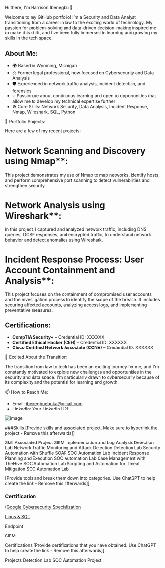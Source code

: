 Hi there, I'm Harrison Ibenegbu 👋

Welcome to my GitHub portfolio! I’m a Security and Data Analyst transitioning from a career in law to the exciting world of technology. My passion for problem-solving and data-driven decision-making inspired me to make this shift, and I’ve been fully immersed in learning and growing my skills in the tech space.

## About Me:

- 🌍 Based in Wyoming, Michigan
- ⚖️ Former legal professional, now focused on Cybersecurity and Data Analysis
- 🛡️ Experienced in network traffic analysis, incident detection, and forensics
- 💡 Passionate about continuous learning and open to opportunities that allow me to develop my technical expertise further
- ⚙️ Core Skills: Network Security, Data Analysis, Incident Response, Nmap, Wireshark, SQL, Python

🚀 Portfolio Projects:

Here are a few of my recent projects:


# Network Scanning and Discovery using Nmap**:
   This project demonstrates my use of Nmap to map networks, identify hosts, and perform comprehensive port scanning to detect vulnerabilities and strengthen security.


# Network Analysis using Wireshark**:
   In this project, I captured and analyzed network traffic, including DNS queries, OCSP responses, and encrypted traffic, to understand network behavior and detect anomalies using Wireshark.


# Incident Response Process: User Account Containment and Analysis**:
   This project focuses on the containment of compromised user accounts and the investigation process to identify the scope of the breach. 
   It includes securing affected accounts, analyzing access logs, and implementing preventative measures.

## Certifications:

- **CompTIA Security+** – Credential ID: XXXXXX
- **Certified Ethical Hacker (CEH)** – Credential ID: XXXXXX
- **Cisco Certified Network Associate (CCNA)** – Credential ID: XXXXXX

🚀 Excited About the Transition:

The transition from law to tech has been an exciting journey for me, and I'm constantly motivated to explore new challenges and opportunities in the security and data space. I'm particularly drawn to cybersecurity because of its complexity and the potential for learning and growth.

📫 How to Reach Me:

- Email: ibenegbuebuka@gmail.com
- LinkedIn: Your LinkedIn URL

![image](https://github.com/user-attachments/assets/af896e01-acc7-41fa-93ee-29f7bea37cb2)


###Skills
[Provide skills and associated project. Make sure to hyperlink the project - Remove this afterwards]]


Skill                                     	Associated Project
SIEM Implementation and Log Analysis	      Detection Lab
Network Traffic Monitoring and Attack       Detection	Detection Lab
Security Automation with Shuffle SOAR	      SOC Automation Lab
Incident Response Planning and Execution	  SOC Automation Lab
Case Management with TheHive	              SOC Automation Lab
Scripting and Automation for Threat Mitigation	SOC Automation Lab

[Provide tools and break them down into categories. Use ChatGPT to help create the link - Remove this afterwards]]

### Certification
[(Google Cybersecurity Specialization](https://www.coursera.org/account/accomplishments/specialization/5RPDQ67NQJXF)

[Linus & SQL](https://www.coursera.org/account/accomplishments/records/TBAQEQJ6YKH3)

Endpoint
 
SIEM
  
Certifications
[Provide certifications that you have obtained. Use ChatGPT to help create the link - Remove this afterwards]]

    
Projects
Detection Lab
SOC Automation Project
